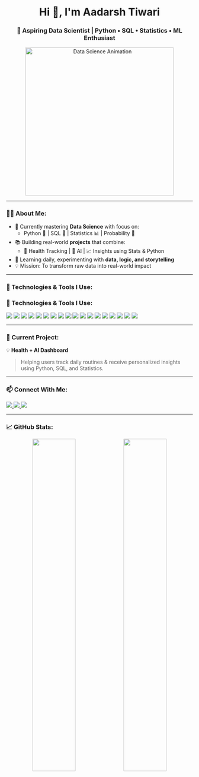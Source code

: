 <h1 align="center">Hi 👋, I'm Aadarsh Tiwari</h1>
<h3 align="center">🚀 Aspiring Data Scientist | Python • SQL • Statistics • ML Enthusiast</h3>

<div align="center">
  <img src="https://media.giphy.com/media/qgQUggAC3Pfv687qPC/giphy.gif" width="400" alt="Data Science Animation">
</div>

---

### 👨‍💻 About Me:

- 🎯 Currently mastering **Data Science** with focus on:
  - Python 🐍 | SQL 🧠 | Statistics 📊 | Probability 🌌
- 📚 Building real-world **projects** that combine:
  - 📅 Health Tracking | 🤖 AI | 📈 Insights using Stats & Python
- 🌱 Learning daily, experimenting with **data, logic, and storytelling**
- 💡 Mission: To transform raw data into real-world impact

---

### 🧰 Technologies & Tools I Use:

### 🧰 Technologies & Tools I Use:

<p>
  <img src="https://img.shields.io/badge/Python-3776AB?style=for-the-badge&logo=python&logoColor=white"/>
  <img src="https://img.shields.io/badge/Numpy-013243?style=for-the-badge&logo=numpy&logoColor=white"/>
  <img src="https://img.shields.io/badge/Pandas-150458?style=for-the-badge&logo=pandas&logoColor=white"/>
  <img src="https://img.shields.io/badge/Matplotlib-11557C?style=for-the-badge&logo=matplotlib&logoColor=white"/>
  <img src="https://img.shields.io/badge/Seaborn-3182BD?style=for-the-badge&logo=python&logoColor=white"/>
  <img src="https://img.shields.io/badge/Scikit--Learn-F7931E?style=for-the-badge&logo=scikit-learn&logoColor=white"/>
  <img src="https://img.shields.io/badge/Jupyter-F37626?style=for-the-badge&logo=jupyter&logoColor=white"/>
  <img src="https://img.shields.io/badge/Google%20Colab-F9AB00?style=for-the-badge&logo=google-colab&logoColor=white"/>
  <img src="https://img.shields.io/badge/Anaconda-42B029?style=for-the-badge&logo=anaconda&logoColor=white"/>
  <img src="https://img.shields.io/badge/ChatGPT-10A37F?style=for-the-badge&logo=openai&logoColor=white"/>
  <img src="https://img.shields.io/badge/MySQL-005C84?style=for-the-badge&logo=mysql&logoColor=white"/>
  <img src="https://img.shields.io/badge/Statistics-323330?style=for-the-badge&logo=chart&logoColor=white"/>
  <img src="https://img.shields.io/badge/GitHub-181717?style=for-the-badge&logo=github&logoColor=white"/>
  <img src="https://img.shields.io/badge/VsCode-007ACC?style=for-the-badge&logo=visual-studio-code&logoColor=white"/>
  <img src="https://img.shields.io/badge/NumPy-013243?style=for-the-badge&logo=numpy&logoColor=white"/>
  <img src="https://img.shields.io/badge/Pandas-150458?style=for-the-badge&logo=pandas&logoColor=white"/>
  <img src="https://img.shields.io/badge/Matplotlib-11557C?style=for-the-badge&logo=matplotlib&logoColor=white"/>
  <img src="https://img.shields.io/badge/Seaborn-3182BD?style=for-the-badge&logo=python&logoColor=white"/>
</p>

---

### 🔭 Current Project:

💡 **Health + AI Dashboard**  
> Helping users track daily routines & receive personalized insights using Python, SQL, and Statistics.

---

### 📫 Connect With Me:

<p>
  <a href="https://www.linkedin.com/in/aadarsh-tiwari-a46153254/" target="_blank">
    <img src="https://img.shields.io/badge/LinkedIn-0A66C2?style=for-the-badge&logo=linkedin&logoColor=white" />
  </a>
  <a href="mailto:aadarshtiwari112@gmail.com">
    <img src="https://img.shields.io/badge/Gmail-D14836?style=for-the-badge&logo=gmail&logoColor=white"/>
  </a>
  <a href="https://www.instagram.com/aadarsh4053/" target="_blank">
    <img src="https://img.shields.io/badge/Instagram-E4405F?style=for-the-badge&logo=instagram&logoColor=white"/>
  </a>
</p>

---

### 📈 GitHub Stats:

<p align="center">
  <img src="https://github-readme-stats.vercel.app/api?username=aadarsh3419&show_icons=true&theme=radical" width="48%" />
  <img src="https://github-readme-streak-stats.herokuapp.com?user=aadarsh3419&theme=radical&date_format=M%20j%5B%2C%20Y%5D" width="48%" />
</p>
